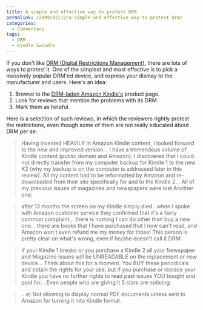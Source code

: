 ```yaml
---
title: A simple and effective way to protest DRM
permalink: /2009/07/12/a-simple-and-effective-way-to-protest-drm/
categories:
  - Commentary
tags:
  - DRM
  - Kindle Swindle
---
```

If you don't like [DRM (Digital Restrictions Management)][1], there are lots of ways to protest it. One of the simplest and most effective is to pick a massively popular DRM'ed device, and express your dismay to the manufacturer and users. Here's an idea:

1.  Browse to the [DRM-laden Amazon Kindle's][2] product page.
2.  Look for reviews that mention the problems with its DRM.
3.  Mark them as helpful.

Here is a selection of such reviews, in which the reviewers rightly protest the restrictions, even though some of them are not really educated about DRM per se:

> Having invested HEAVILY in Amazon Kindle content, I looked forward to the new and improved version&#8230; I have a tremendous volume of Kindle content (public domain and Amazon). I discovered that I could not directly transfer from my computer backup for Kindle 1 to the new K2 (why my backup is on the computer is addressed later in this review). All my content had to be reformatted by Amazon and re-downloaded from their site specifically for and to the Kindle 2&#8230; All of my previous issues of magazines and newspapers were lost
Another one:

> after 13 months the screen on my Kindle simply died.. when I spoke with Amazon customer service they confirmed that it's a fairly common complaint&#8230; there is nothing I can do other than buy a new one&#8230; there are books that I have purchased that I now can't read, and Amazon won't even refund me my money for those!
This person is pretty clear on what's wrong, even if he/she doesn't call it DRM:

> If your Kindle 1 breaks or you purchase a Kindle 2 all your Newspaper and Magazine issues will be UNREADABLE on the replacement or new device&#8230; Think about this for a moment. You BUY these periodicals and obtain the rights for your use, but if you purchase or replace your Kindle you have no further rights to read past issues YOU bought and paid for. .
Even people who are giving it 5 stars are noticing:

> &#8230;e) Not allowing to display normal PDF documents unless sent to Amazon for turning it into Kindle format.

 [1]: http://defectivebydesign.org/
 [2]: http://www.amazon.com/Kindle-Amazons-Wireless-Reading-Generation/dp/B00154JDAI/?tag=xaprb-20
